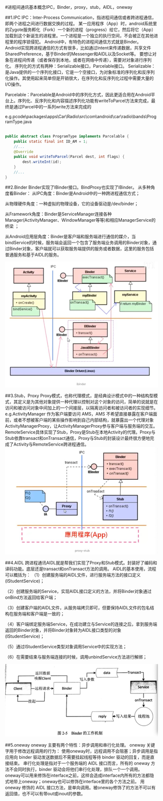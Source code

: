 #进程间通讯基本概念IPC，Binder，proxy，stub，AIDL，oneway


##1.IPC
IPC：Inter-Process Communication，指进程间通信或者跨进程通信，即两个进程之间进行数据交换的过程。
某一应用程序（App）时，android系统里的Zygote服务孵化（Fork）一个新的进程（progress）给它，然后将它（App）加载到这个新诞生的进程里。一个进程是一个独立的执行空间，不会被正在其他进程里的程序锁侵犯。
Android中，有特色的进程间通信方式就是Binder。
Android实现跨进程通信的方式有很多，比如通过Intent来传递数据，共享文件SharedPreference，基于Binder的Messenger和AIDL以及Socket等。
要想让对象在进程间传递（或者保存到本地，或者在网络中传递），需要对对象进行序列化。
序列化的方式有两种：Serializable接口，Parcelable接口。
Serializable：是Java提供的一个序列化接口，它是一个空接口，为对象标准的序列化和反序列化操作。其使用起来简单但是开销很大，在序列化和反序列化过程中需要大量的I/O操作。

Parcelable：Parcelable是Android中的序列化方式，因此更适合用在Android平台上。序列化、反序列化和内容描述序列化功能有writeToParcel方法来完成，最终是通过Parcel中的一系列write方法来完成的

e.g.pcode\packages\apps\Car\Radio\src\com\android\car\radio\bands\ProgramType.java

```java

public abstract class ProgramType implements Parcelable {
    public static final int ID_AM = 1;
    //...
    @Override
    public void writeToParcel(Parcel dest, int flags) {
        dest.writeInt(id);
    }
    //...
}

```

##2.Binder
Binder实现了IBinder接口。BindProxy也实现了IBinder。
从多种角度看Binder：
从IPC角度：Binder是Android中的一种跨进程通信方式；

从物理硬件角度：一种虚拟的物理设备，它的设备驱动是/dev/binder；

从Framework角度：Binder是ServiceManager连接各种Manager(ActivityManager、WindowManager等等)和相应ManagerService的桥梁 ；

从Android应用层角度：Binder是客户端和服务端进行通信的媒介，当bindService的时候，服务端会返回一个包含了服务端业务调用的Binder对象，通过Binder对象，客户端就可以获取服务端提供的服务或者数据，这里的服务包括普通服务和基于AIDL的服务。

![avatar](./binder.png)

##3.Stub，Proxy
Proxy模式，也称代理模式，是经典设计模式中的一种结构型模式，其定义是为其他对象提供一种代理以控制对这个对象的访问，简单的说就是在访问和被访问对象中间加上的一个间接层，以隔离访问者和被访问者的实现细节。e.g.ActivityManager 作为客户端要访问 AMS，AMS 不希望直接暴露在客户端面前，或者不想被客户端的某些操作影响到自己内部结构，就暴露出一个代理对象ActivityManagerProxy，让ActivityManagerProxy参与客户端与服务端的交互。
RemoteService具体实现了Stub，Proxy是Stub在本地Activity的代理。Proxy与Stub依靠transact和onTransact通信，Proxy与Stub的封装设计最终很方便地完成了Activity与RemoteService跨进程通信。
![avatar](./proxy-stub.png)

##4.AIDL
跨进程通讯AIDL就是帮我们实现了Proxy和Stub模式。封装好了编码和译码功能。底层还是transact和onTransact方法的调用。
AIDL的基本使用，流程可以概括为：
（1）创建服务端的AIDL文件，进行服务端方法的接口定义(IStudentService)；

（2）创建服务端的Service，实现AIDL接口定义的方法，并将Binder对象通过onBind方法返回给客户端；

（3）创建客户端的AIDL文件，从服务端拷贝即可，但要保持AIDL文件的包名结构在服务端和客户端是一致的；

（4）客户端绑定服务端Service，在成功建立与Service的连接之后，拿到服务端返回的Binder对象，并将Binder对象转为AIDL接口类型的对象(IStudentService)；

（5）通过IStudentService类型对象调用Service中的实现方法；

（6）在需要结束与服务端连接的时候，调用unbindService方法进行解绑；

![avatar](./binder-flow.png)

##5.oneway
oneway 主要有两个特性：异步调用和串行化处理。
oneway 关键字用于修改远程调用的行为： 使用oneway时，远程调用不会阻塞；异步调用是指应用向 binder 驱动发送数据后不需要挂起线程等待 binder 驱动的回复，而是直接结束。
串行化处理是指对于一个服务端的 AIDL 接口而言，所有的 oneway 方法不会同时执行，binder 驱动会将他们串行化处理，排队一个一个调用。
oneway可以用来修饰在interface之前，这样会造成interface内所有的方法都隐式地带上oneway；oneway也可以修饰在interface里的各个方法之前。
用 oneway 修饰的 AIDL 接口方法，是单向调用。被oneway修饰了的方法不可以有返回值，也不可以有带out或inout的参数。
 